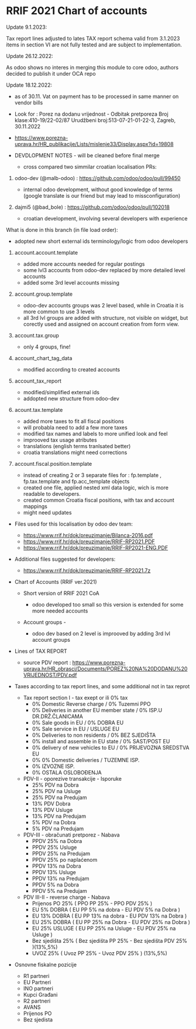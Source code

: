 # RRIF 2021 Chart of accounts

Update 9.1.2023:

Tax report lines adjusted to lates TAX report schema valid from 3.1.2023 items in
section VI are not fully tested and are subject to implementation.

Update 26.12.2022:

As odoo shows no interes in merging this module to core odoo, authors decided to publish
it under OCA repo

Update 18.12.2022:

- as of 30.11. Vat on payment has to be processed in same manner on vendor bills
- Look for : Porez na dodanu vrijednost - Odbitak pretporeza Broj klase:410-19/22-02/87
  Urudžbeni broj:513-07-21-01-22-3, Zagreb, 30.11.2022
- https://www.porezna-uprava.hr/HR_publikacije/Lists/mislenje33/Display.aspx?id=19808

- DEVDLOPMENT NOTES - will be cleaned before final merge
  - cross compared two simmilar croatian localisation PRs:

1. odoo-dev (@malb-odoo) : https://github.com/odoo/odoo/pull/99450

   - internal odoo development, without good knowledge of terms (google translate is our
     friend but may lead to missconfiguration)

2. dajmi5 (@bad_bole) : https://github.com/odoo/odoo/pull/102018

   - croatian development, involving several developers with experience

What is done in this branch (in file load order):

- adopted new short external ids terminology/logic from odoo developers

1. account.account.template

   - added more accounts needed for regular postings
   - some lvl3 accounts from odoo-dev replaced by more detailed level accounts
   - added some 3rd level accounts missing

2. account.group.template

   - odoo-dev accounts groups was 2 level based, while in Croatia it is more common to
     use 3 levels
   - all 3rd lvl groups are added with structure, not visible on widget, but corectly
     used and assigned on account creation from form view.

3. account.tax.group

   - only 4 groups, fine!

4. account_chart_tag_data

   - modified according to created accounts

5. account_tax_report

   - modified/simplified external ids
   - addopted new structure from odoo-dev

6. acount.tax.template

   - added more taxes to fit all fiscal positions
   - will probabla need to add a few more taxes
   - modified tax names and labels to more unified look and feel
   - improoved tax usage atributes
   - translations (english terms tranlsated better)
   - croatia translations might need corrections

7. account.fiscal.position.template

   - instead of creating 2 or 3 separate files for : fp.template , fp.tax.template and
     fp.acc_template objects
   - created one file, applied nested xml data logic, wich is more readable to
     developers.
   - created common Croatia fiscal positions, with tax and account mappings
   - might need updates

- Files used for this localisation by odoo dev team:

  - https://www.rrif.hr/dok/preuzimanje/Bilanca-2016.pdf
  - https://www.rrif.hr/dok/preuzimanje/RRIF-RP2021.PDF
  - https://www.rrif.hr/dok/preuzimanje/RRIF-RP2021-ENG.PDF

- Additional files suggested for developers:

  - https://www.rrif.hr/dok/preuzimanje/RRIF-RP2021.7z

- Chart of Accounts (RRIF ver.2021)

  - Short version of RRIF 2021 CoA

    - odoo developed too small so this version is extended for some more needed accounts

  - Account groups -
    - odoo dev based on 2 level is improoved by adding 3rd lvl account groups

- Lines of TAX REPORT

  - source PDV report :
    https://www.porezna-uprava.hr/HR_obrasci/Documents/POREZ%20NA%20DODANU%20VRIJEDNOST/PDV.pdf

- Taxes according to tax report lines, and some additional not in tax reprot

  - Tax report section I - tax exept or ili 0% tax
    - 0% Domestic Reverse charge / 0% Tuzemni PPO
    - 0% Deliveries in another EU member state / 0% ISP.U DR.DRŽ.ČLANICAMA
    - 0% Sale goods in EU / 0% DOBRA EU
    - 0% Sale service in EU / USLUGE EU
    - 0% Deliveries to non residents / 0% BEZ SJEDIŠTA
    - 0% install and assemble in EU state / 0% SAST/POST EU
    - 0% delivery of new vehicles to EU / 0% PRIJEVOZNA SREDSTVA EU
    - 0% 0% Domestic deliveries / TUZEMNE ISP.
    - 0% IZVOZNE ISP.
    - 0% OSTALA OSLOBOĐENJA
  - PDV-II - oporezive transakcije - Isporuke
    - 25% PDV na Dobra
    - 25% PDV na Usluge
    - 25% PDV na Predujam
    - 13% PDV Dobra
    - 13% PDV Usluge
    - 13% PDV na Predujam
    - 5% PDV na Dobra
    - 5% PDV na Predujam
  - PDV-III - obračunati pretporez - Nabava
    - PPDV 25% na Dobra
    - PPDV 25% Usluge
    - PPDV 25% na Predujam
    - PPDV 25% po naplaćenom
    - PPDV 13% na Dobra
    - PPDV 13% Usluge
    - PPDV 13% na Predujam
    - PPDV 5% na Dobra
    - PPDV 5% na Predujam
  - PDV III-II - reverse charge - Nabava
    - Prijenos PO 25% ( PPO PP 25% - PPO PDV 25% )
    - EU 5% DOBRA ( EU PP 5% na dobra - EU PDV 5% na Dobra )
    - EU 13% DOBRA ( EU PP 13% na dobra - EU PDV 13% na Dobra )
    - EU 25% DOBRA ( EU PP 25% na Dobra - EU PDV 25% na Dobra )
    - EU 25% USLUGE ( EU PP 25% na Usluge - EU PDV 25% na Usluge )
    - Bez sjedišta 25% ( Bez sjedišta PP 25% - Bez sjedišta PDV 25% )(13%,5%)
    - UVOZ 25% ( Uvoz PP 25% - Uvoz PDV 25% ) (13%,5%)

- Osnovne fiskalne pozicije
  - R1 partneri
  - EU Partneri
  - INO partneri
  - Kupci Građani
  - R2 partneri
  - AVANS
  - Prijenos PO
  - Bez sjedista
